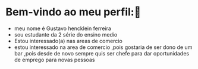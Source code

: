 # Bem-vindo ao meu perfil:🙂
- meu nome é Gustavo hencklein ferreira
- sou estudante da 2 série do ensino medio
- Estou interessado(a) nas areas de comercio
- estou interessado na area de comercio ,pois gostaria de ser dono de um bar ,pois desde de novo sempre quis ser chefe para dar oportunidades de emprego para novas pessoas
